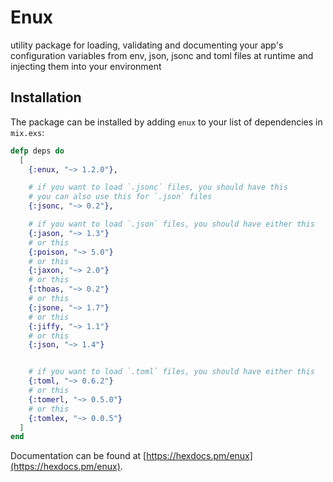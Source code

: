 # Enux

utility package for loading, validating and documenting your app's configuration variables from env, json, jsonc and toml files at runtime and injecting them into your environment

## Installation

The package can be installed by adding `enux` to your list of dependencies in `mix.exs`:

```elixir
defp deps do
  [
    {:enux, "~> 1.2.0"},

    # if you want to load `.jsonc` files, you should have this
    # you can also use this for `.json` files
    {:jsonc, "~> 0.2"},

    # if you want to load `.json` files, you should have either this
    {:jason, "~> 1.3"}
    # or this
    {:poison, "~> 5.0"}
    # or this
    {:jaxon, "~> 2.0"}
    # or this
    {:thoas, "~> 0.2"}
    # or this
    {:jsone, "~> 1.7"}
    # or this
    {:jiffy, "~> 1.1"}
    # or this
    {:json, "~> 1.4"}


    # if you want to load `.toml` files, you should have either this
    {:toml, "~> 0.6.2"}
    # or this
    {:tomerl, "~> 0.5.0"}
    # or this
    {:tomlex, "~> 0.0.5"}
  ]
end
```

Documentation can be found at [https://hexdocs.pm/enux](https://hexdocs.pm/enux).
